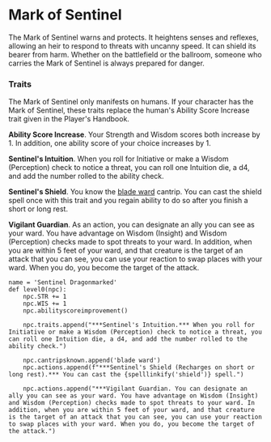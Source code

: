 # Mark of Sentinel
The Mark of Sentinel warns and protects. It heightens senses and reflexes, allowing an heir to respond to threats with uncanny speed. It can shield its bearer from harm. Whether on the battlefield or the ballroom, someone who carries the Mark of Sentinel is always prepared for danger.

### Traits
The Mark of Sentinel only manifests on humans. If your character has the Mark of Sentinel, these traits replace the human's Ability Score Increase trait given in the Player's Handbook.

**Ability Score Increase**. Your Strength and Wisdom scores both increase by 1. In addition, one ability score of your choice increases by 1.

**Sentinel's Intuition**. When you roll for Initiative or make a Wisdom (Perception) check to notice a threat, you can roll one Intuition die, a d4, and add the number rolled to the ability check.

**Sentinel's Shield**. You know the [blade ward](../Magic/Spells/blade-ward.md) cantrip. You can cast the shield spell once with this trait and you regain ability to do so after you finish a short or long rest.

**Vigilant Guardian**. As an action, you can designate an ally you can see as your ward. You have advantage on Wisdom (Insight) and Wisdom (Perception) checks made to spot threats to your ward. In addition, when you are within 5 feet of your ward, and that creature is the target of an attack that you can see, you can use your reaction to swap places with your ward. When you do, you become the target of the attack.

```
name = 'Sentinel Dragonmarked'
def level0(npc):
    npc.STR += 1
    npc.WIS += 1
    npc.abilityscoreimprovement()

    npc.traits.append("***Sentinel's Intuition.*** When you roll for Initiative or make a Wisdom (Perception) check to notice a threat, you can roll one Intuition die, a d4, and add the number rolled to the ability check.")

    npc.cantripsknown.append('blade ward')
    npc.actions.append(f"***Sentinel's Shield (Recharges on short or long rest).*** You can cast the {spelllinkify('shield')} spell.")

    npc.actions.append("***Vigilant Guardian. You can designate an ally you can see as your ward. You have advantage on Wisdom (Insight) and Wisdom (Perception) checks made to spot threats to your ward. In addition, when you are within 5 feet of your ward, and that creature is the target of an attack that you can see, you can use your reaction to swap places with your ward. When you do, you become the target of the attack.")
```
